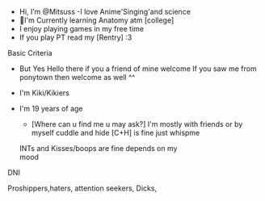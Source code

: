 - Hi, I’m @Mitsuss
  -I love Anime'Singing'and science 
- 💪I'm Currently learning Anatomy atm [college]
- I enjoy playing games in my free time
- If you play PT read my [Rentry] :3

Basic Criteria 
- But Yes Hello there if you a friend of mine welcome
If you saw me from ponytown then welcome as well ^^
- I'm Kiki/Kikiers
- I'm 19 years of age
  -  [Where can u find me u may ask?]
   I'm mostly with friends or by myself 
   cuddle and hide [C+H] is fine just whispme
 
   INTs and Kisses/boops are fine depends on my    
mood  
  
 DNI 

   Proshippers,haters, attention seekers, Dicks, 
   
   
